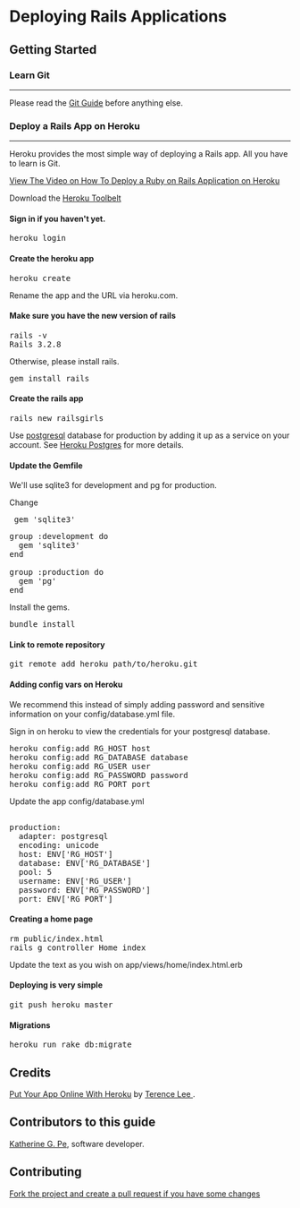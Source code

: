 # Deploying Rails Applications

## Getting Started

### Learn Git
-------------------------

Please read the <a href="http://railsgirls.pinoyrb.org/git">Git Guide</a> before anything else.

### Deploy a Rails App on Heroku
-------------------------

Heroku provides the most simple way of deploying a Rails app. All you have to learn is Git.

<a href="http://vimeo.com/53217192" target="_blank">View The Video on How To Deploy a Ruby on Rails Application on Heroku</a>

Download the <a href="https://toolbelt.heroku.com/" target="_blank">Heroku Toolbelt</a>

#### Sign in if you haven't yet.

<pre class="brush: shell">
heroku login
</pre>

#### Create the heroku app

<pre class="brush: shell">
heroku create
</pre>

Rename the app and the URL via heroku.com.

#### Make sure you have the new version of rails

<pre class="brush: shell">
rails -v
Rails 3.2.8
</pre>

Otherwise, please install rails.

<pre class="brush: shell">
gem install rails
</pre>

#### Create the rails app

<pre class="brush: shell">
rails new railsgirls
</pre>

Use <a href="http://www.postgresql.org/" target="_blank">postgresql</a> database for production by adding it up as a service on your account. See <a href="https://postgres.heroku.com/" target="_blank">Heroku Postgres</a> for more details.

#### Update the Gemfile

We'll use sqlite3 for development and pg for production.

Change

<pre class="brush: ruby">
 gem 'sqlite3'
</pre>

<pre class="brush: ruby">
group :development do
  gem 'sqlite3'
end

group :production do
  gem 'pg'
end
</pre>

Install the gems.

<pre class="brush: shell">
bundle install
</pre>

#### Link to remote repository

<pre class="brush: shell">
git remote add heroku path/to/heroku.git
</pre>


#### Adding config vars on Heroku

We recommend this instead of simply adding password and sensitive information on your config/database.yml file.

Sign in on heroku to view the credentials for your postgresql database.

<pre class="brush: shell">
heroku config:add RG_HOST host
heroku config:add RG_DATABASE database
heroku config:add RG_USER user
heroku config:add RG_PASSWORD password
heroku config:add RG_PORT port
</pre>

Update the app config/database.yml

<pre class="brush: ruby">

production:
  adapter: postgresql
  encoding: unicode
  host: ENV['RG_HOST']
  database: ENV['RG_DATABASE']
  pool: 5
  username:	ENV['RG_USER']
  password: ENV['RG_PASSWORD']
  port: ENV['RG_PORT']
</pre>

#### Creating a home page
<pre class="brush: shell">
rm public/index.html
rails g controller Home index
</pre>

Update the text as you wish on app/views/home/index.html.erb

#### Deploying is very simple

<pre class="brush: shell">
git push heroku master
</pre>

#### Migrations

<pre class="brush: shell">
heroku run rake db:migrate
</pre>


## Credits

<a href ="http://guides.railsgirls.com/heroku/" target="_blank"> Put Your App Online With Heroku</a> by <a href="https://twitter.com/hone02" target="_blank">Terence Lee </a>.


## Contributors to this guide

<a href ="https://blog.bridgeutopiaweb.com" target="_blank"> Katherine G. Pe</a>, software developer.


## Contributing

<a href ="https://github.com/railsgirls-ph/rails-girls-manila-2012" target="_blank"> Fork the project and create a pull request if you have some changes</a>
